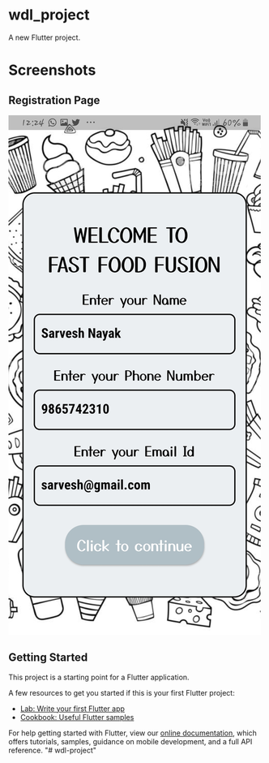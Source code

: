 # wdl_project

A new Flutter project.

# Screenshots

## Registration Page
![Registration Page](https://github.com/SarveshNayak/Online-FastFood-Delivery-App/blob/main/images/Registration.jpg?raw=true)


## Getting Started

This project is a starting point for a Flutter application.

A few resources to get you started if this is your first Flutter project:

- [Lab: Write your first Flutter app](https://flutter.dev/docs/get-started/codelab)
- [Cookbook: Useful Flutter samples](https://flutter.dev/docs/cookbook)

For help getting started with Flutter, view our
[online documentation](https://flutter.dev/docs), which offers tutorials,
samples, guidance on mobile development, and a full API reference.
"# wdl-project" 


